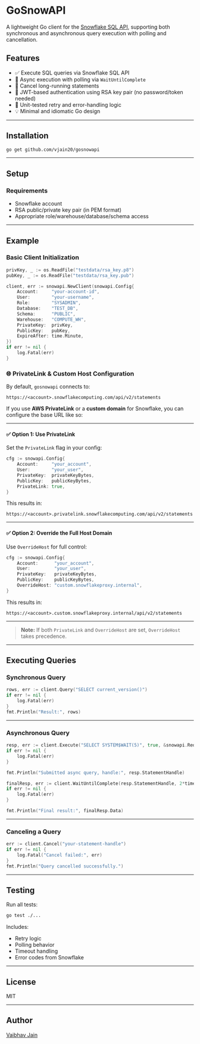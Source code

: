 # GoSnowAPI

A lightweight Go client for the [Snowflake SQL API](https://docs.snowflake.com/en/developer-guide/sql-api/index), supporting both synchronous and asynchronous query execution with polling and cancellation.

## Features

- ✅ Execute SQL queries via Snowflake SQL API  
- 🔁 Async execution with polling via `WaitUntilComplete`  
- 🛑 Cancel long-running statements  
- 🔐 JWT-based authentication using RSA key pair (no password/token needed)  
- 🧪 Unit-tested retry and error-handling logic  
- 💡 Minimal and idiomatic Go design  

---

## Installation

```bash
go get github.com/vjain20/gosnowapi
```

---

## Setup

### Requirements

- Snowflake account
- RSA public/private key pair (in PEM format)
- Appropriate role/warehouse/database/schema access

---

## Example

### Basic Client Initialization

```go
privKey, _ := os.ReadFile("testdata/rsa_key.p8")
pubKey, _ := os.ReadFile("testdata/rsa_key.pub")

client, err := snowapi.NewClient(snowapi.Config{
    Account:     "your-account-id",
    User:        "your-username",
    Role:        "SYSADMIN",
    Database:    "TEST_DB",
    Schema:      "PUBLIC",
    Warehouse:   "COMPUTE_WH",
    PrivateKey:  privKey,
    PublicKey:   pubKey,
    ExpireAfter: time.Minute,
})
if err != nil {
    log.Fatal(err)
}
```

### 🌐 PrivateLink & Custom Host Configuration

By default, `gosnowapi` connects to:

```
https://<account>.snowflakecomputing.com/api/v2/statements
```

If you use **AWS PrivateLink** or a **custom domain** for Snowflake, you can configure the base URL like so:

---

#### ✅ Option 1: Use PrivateLink

Set the `PrivateLink` flag in your config:

```go
cfg := snowapi.Config{
    Account:     "your_account",
    User:        "your_user",
    PrivateKey:  privateKeyBytes,
    PublicKey:   publicKeyBytes,
    PrivateLink: true,
}
```

This results in:

```
https://<account>.privatelink.snowflakecomputing.com/api/v2/statements
```

---

#### ✅ Option 2: Override the Full Host Domain

Use `OverrideHost` for full control:

```go
cfg := snowapi.Config{
    Account:      "your_account",
    User:         "your_user",
    PrivateKey:   privateKeyBytes,
    PublicKey:    publicKeyBytes,
    OverrideHost: "custom.snowflakeproxy.internal",
}
```

This results in:

```
https://<account>.custom.snowflakeproxy.internal/api/v2/statements
```

---

> **Note:** If both `PrivateLink` and `OverrideHost` are set, `OverrideHost` takes precedence.

---

## Executing Queries

### Synchronous Query

```go
rows, err := client.Query("SELECT current_version()")
if err != nil {
    log.Fatal(err)
}
fmt.Println("Result:", rows)
```

---

### Asynchronous Query

```go
resp, err := client.Execute("SELECT SYSTEM$WAIT(5)", true, &snowapi.RequestOptions{})
if err != nil {
    log.Fatal(err)
}

fmt.Println("Submitted async query, handle:", resp.StatementHandle)

finalResp, err := client.WaitUntilComplete(resp.StatementHandle, 2*time.Second, 10)
if err != nil {
    log.Fatal(err)
}

fmt.Println("Final result:", finalResp.Data)
```

---

### Canceling a Query

```go
err := client.Cancel("your-statement-handle")
if err != nil {
    log.Fatal("Cancel failed:", err)
}
fmt.Println("Query cancelled successfully.")
```

---

## Testing

Run all tests:

```bash
go test ./...
```

Includes:

- Retry logic  
- Polling behavior  
- Timeout handling  
- Error codes from Snowflake

---

## License

MIT

---

## Author

[Vaibhav Jain](https://github.com/vjain20)
